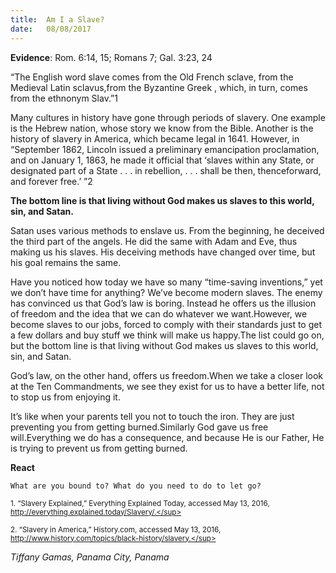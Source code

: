 ```yaml
---
title:  Am I a Slave?
date:   08/08/2017
---
```


**Evidence**: Rom. 6:14, 15; Romans 7; Gal. 3:23, 24

“The English word slave comes from the Old French sclave, from the Medieval Latin sclavus,from the Byzantine Greek , which, in turn, comes from the ethnonym Slav.”1

Many cultures in history have gone through periods of slavery. One example is the Hebrew nation, whose story we know from the Bible. Another is the history of slavery in America, which became legal in 1641. However, in “September 1862, Lincoln issued a preliminary emancipation proclamation, and on January 1, 1863, he made it official that ‘slaves within any State, or designated part of a State . . . in rebellion, . . . shall be then, thenceforward, and forever free.’ ”2

**The bottom line is that living without God makes us slaves to this world, sin, and Satan.**

Satan uses various methods to enslave us. From the beginning, he deceived the third part of the angels. He did the same with Adam and Eve, thus making us his slaves. His deceiving methods have changed over time, but his goal remains the same.

Have you noticed how today we have so many “time-saving inventions,” yet we don’t have time for anything? We’ve become modern slaves. The enemy has convinced us that God’s law is boring. Instead he offers us the illusion of freedom and the idea that we can do whatever we want.However, we become slaves to our jobs, forced to comply with their standards just to get a few dollars and buy stuff we think will make us happy.The list could go on, but the bottom line is that living without God makes us slaves to this world, sin, and Satan.

God’s law, on the other hand, offers us freedom.When we take a closer look at the Ten Commandments, we see they exist for us to have a better life, not to stop us from enjoying it.

It’s like when your parents tell you not to touch the iron. They are just preventing you from getting burned.Similarly God gave us free will.Everything we do has a consequence, and because He is our Father, He is trying to prevent us from getting burned.

**React**

`What are you bound to? What do you need to do to let go?`

<sup>1. “Slavery Explained,” Everything Explained Today, accessed May 13, 2016, http://everything.explained.today/Slavery/.</sup>

<sup>2. “Slavery in America,” History.com, accessed May 13, 2016, http://www.history.com/topics/black-history/slavery.</sup>

_Tiffany Gamas, Panama City, Panama_